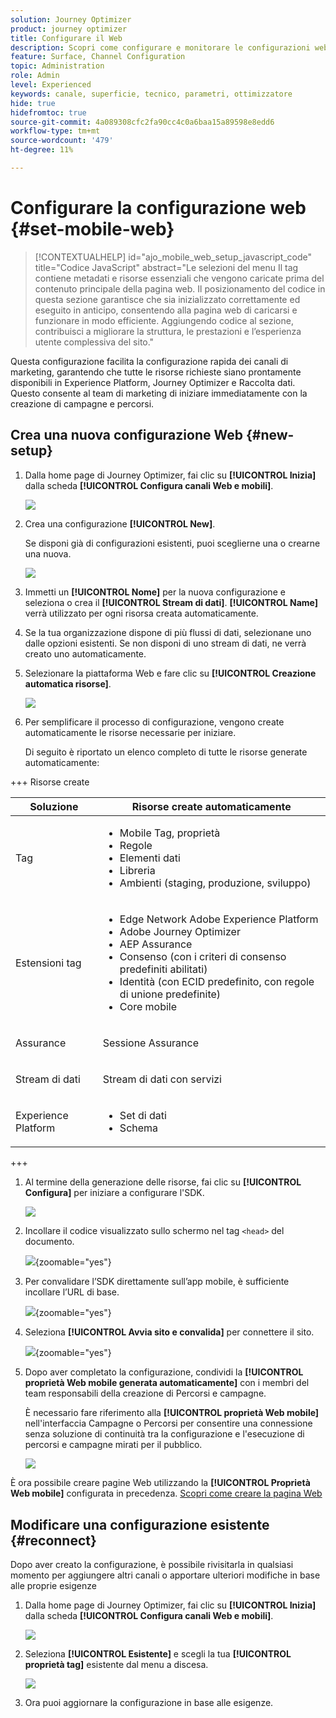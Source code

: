 ```yaml
---
solution: Journey Optimizer
product: journey optimizer
title: Configurare il Web
description: Scopri come configurare e monitorare le configurazioni web
feature: Surface, Channel Configuration
topic: Administration
role: Admin
level: Experienced
keywords: canale, superficie, tecnico, parametri, ottimizzatore
hide: true
hidefromtoc: true
source-git-commit: 4a089308cfc2fa90cc4c0a6baa15a89598e8edd6
workflow-type: tm+mt
source-wordcount: '479'
ht-degree: 11%

---
```


# Configurare la configurazione web {#set-mobile-web}

>[!CONTEXTUALHELP]
>id="ajo_mobile_web_setup_javascript_code"
>title="Codice JavaScript"
>abstract="Le selezioni del menu  <head><meta http-equiv="Content-Type" content="text/html; charset=UTF-16"> Il tag contiene metadati e risorse essenziali che vengono caricate prima del contenuto principale della pagina web. Il posizionamento del codice in questa sezione garantisce che sia inizializzato correttamente ed eseguito in anticipo, consentendo alla pagina web di caricarsi e funzionare in modo efficiente. Aggiungendo codice al <head><meta http-equiv="Content-Type" content="text/html; charset=UTF-16"> sezione, contribuisci a migliorare la struttura, le prestazioni e l’esperienza utente complessiva del sito."

Questa configurazione facilita la configurazione rapida dei canali di marketing, garantendo che tutte le risorse richieste siano prontamente disponibili in Experience Platform, Journey Optimizer e Raccolta dati. Questo consente al team di marketing di iniziare immediatamente con la creazione di campagne e percorsi.

## Crea una nuova configurazione Web {#new-setup}

1. Dalla home page di Journey Optimizer, fai clic su **[!UICONTROL Inizia]** dalla scheda **[!UICONTROL Configura canali Web e mobili]**.

   ![](assets/guided-setup-config-1.png)

1. Crea una configurazione **[!UICONTROL New]**.

   Se disponi già di configurazioni esistenti, puoi sceglierne una o crearne una nuova.

   ![](assets/guided-setup-config-2.png)

1. Immetti un **[!UICONTROL Nome]** per la nuova configurazione e seleziona o crea il **[!UICONTROL Stream di dati]**. **[!UICONTROL Name]** verrà utilizzato per ogni risorsa creata automaticamente.

1. Se la tua organizzazione dispone di più flussi di dati, selezionane uno dalle opzioni esistenti. Se non disponi di uno stream di dati, ne verrà creato uno automaticamente.

1. Selezionare la piattaforma Web e fare clic su **[!UICONTROL Creazione automatica risorse]**.

   ![](assets/guided-setup-config-5.png)

1. Per semplificare il processo di configurazione, vengono create automaticamente le risorse necessarie per iniziare.

   Di seguito è riportato un elenco completo di tutte le risorse generate automaticamente:

+++ Risorse create

   <table>
    <thead>
    <tr>
    <th><strong>Soluzione</strong></th>
    <th><strong>Risorse create automaticamente</strong></th>
    </tr>
    </thead>
    <tbody>
    <tr>
    </tr>
    <tr>
    <td>
    <p>Tag</p>
    </td>
    <td>
    <ul>
    <li>Mobile Tag, proprietà</li>
    <li>Regole</li>
    <li>Elementi dati</li>
    <li>Libreria</li>
    <li>Ambienti (staging, produzione, sviluppo)</li>
    </ul>
    </td>
    </tr>
    <tr>
    <td>
    <p>Estensioni tag</p>
    </td>
    <td>
    <ul>
    <li>Edge Network Adobe Experience Platform</li>
    <li>Adobe Journey Optimizer</li>
    <li>AEP Assurance</li>
    <li>Consenso (con i criteri di consenso predefiniti abilitati)</li>
    <li>Identità (con ECID predefinito, con regole di unione predefinite)</li>
    <li>Core mobile</li>
    </ul>
    </td>
    </tr>
    <tr>
    <td>
    <p>Assurance</p>
    </td>
    <td>
    <p>Sessione Assurance</p>
    </td>
    </tr>
    <tr>
    <td>
    <p>Stream di dati</p>
    </td>
    <td>
    <p>Stream di dati con servizi</p>
    </td>
    </tr>
    <tr>
    <td>
    <p>Experience Platform</p>
    </td>
    <td>
    <ul>
    <li>Set di dati</li>
    <li>Schema</li>
    </ul>
    </td>
    </tr>
    </tbody>
    </table>

+++

1. Al termine della generazione delle risorse, fai clic su **[!UICONTROL Configura]** per iniziare a configurare l&#39;SDK.

   ![](assets/guided-setup-config-web-1.png)

1. Incollare il codice visualizzato sullo schermo nel tag `<head>` del documento.

   ![](assets/guided-setup-config-web-2.png){zoomable="yes"}

1. Per convalidare l’SDK direttamente sull’app mobile, è sufficiente incollare l’URL di base.

   ![](assets/guided-setup-config-web-3.png){zoomable="yes"}

1. Seleziona **[!UICONTROL Avvia sito e convalida]** per connettere il sito.

   ![](assets/guided-setup-config-web-4.png){zoomable="yes"}

1. Dopo aver completato la configurazione, condividi la **[!UICONTROL proprietà Web mobile generata automaticamente]** con i membri del team responsabili della creazione di Percorsi e campagne.

   È necessario fare riferimento alla **[!UICONTROL proprietà Web mobile]** nell&#39;interfaccia Campagne o Percorsi per consentire una connessione senza soluzione di continuità tra la configurazione e l&#39;esecuzione di percorsi e campagne mirati per il pubblico.

   ![](assets/guided-setup-config-ios-8.png)

È ora possibile creare pagine Web utilizzando la **[!UICONTROL Proprietà Web mobile]** configurata in precedenza. [Scopri come creare la pagina Web](../web/create-web.md)

## Modificare una configurazione esistente {#reconnect}

Dopo aver creato la configurazione, è possibile rivisitarla in qualsiasi momento per aggiungere altri canali o apportare ulteriori modifiche in base alle proprie esigenze

1. Dalla home page di Journey Optimizer, fai clic su **[!UICONTROL Inizia]** dalla scheda **[!UICONTROL Configura canali Web e mobili]**.

   ![](assets/guided-setup-config-1.png)

1. Seleziona **[!UICONTROL Esistente]** e scegli la tua **[!UICONTROL proprietà tag]** esistente dal menu a discesa.

   ![](assets/guided-setup-config-web-5.png)

1. Ora puoi aggiornare la configurazione in base alle esigenze.
